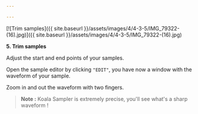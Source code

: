 ```yaml
---

---
```


[![Trim samples]({{ site.baseurl }}/assets/images/4/4-3-5/IMG_79322-(16).jpg)]({{
site.baseurl }}/assets/images/4/4-3-5/IMG_79322-(16).jpg)

**5. Trim samples**

Adjust the start and end points of your samples.

Open the sample editor by clicking `"EDIT"`, you have now a window with the waveform of your sample.

Zoom in and out the waveform with two fingers.

> **Note :** Koala Sampler is extremely precise, you'll see what's a sharp waveform !
